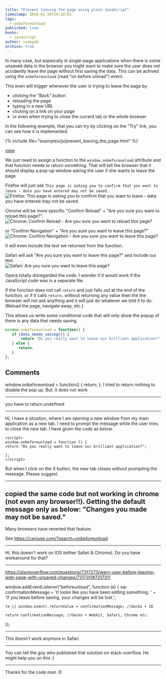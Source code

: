 ```yaml
---
title: "Prevent leaving the page using plain JavaScript"
timestamp: 2016-01-26T19:50:01
tags:
  - onbeforeunload
published: true
books:
  - javascript
author: szabgab
archive: true
---
```



In many case, but espeically in single-page applications when there is some unsaved data in the browser you might want to make
sure the user does not accidently leave the page without first saving the data. This can be achived using the `onbeforeunload`
(read "on before unload") event.


This even will trigger whenever the user is trying to leave the page by

* clicking the "Back" button
* reloading the page
* typing in a new URL
* clicking on a link on your page
* or even when trying to close the current tab or the whole browser

In the following example, that you can try by clicking on the "Try" link, you can see how it is implemented.

{% include file="examples/js/prevent_leaving_the_page.html" %}

[view](examples/js/prevent_leaving_the_page.html)

We just need to assign a function to the `window.onbeforeunload` attribute and that function needs
to return something. That will tell the browser that it should display a pop-up window asking the user if she
wants to leave the page. 

Firefox will just ask `This page is asking you to confirm that you want to leave - data you have entered may not be saved.`.<br>
<img src="/img/firefox_confirm_navigate.png" title="Firefox: This page is asking you to confirm that you want to leave - data you have entered may not be saved."><br>

Chrome will be more specific "Confirm Reload" + "Are you sure you want to reload this page?",<br>
<img src="/img/chrome_confirm_reload.png" title="Chrome: Confirm Reload - Are you sure you want to reload this page?"><br>

or "Confirm Navigation" + "Are you sure you want to leave this page?"<br>
<img src="/img/chrome_confirm_navigation.png" title="Chrome: Confirm Navigation - Are you sure you want to leave this page?"><br>

It will even include the text we returned from the function.

Safari will ask "Are you sure you want to leave this page?" and include our text.<br>
<img src="img/safari_leave_page.png" title="Safari: Are you sure you want to leave this page?"><br>

Opera totally disregarded the code. I wonder if it would work if the JavaScript code was in a separate file.

If the function does not call `return` and just falls out at the end of the function,
or if it calls `return;` without returning any value then the the browser will not ask anything
and it will just do whatever we told it to do. (Reload the page, navigate away, etc.)

This allows us write some conditional code that will only show the popup of there is any data
that needs saving.

```javascript
window.onbeforeunload = function() {
   if (data_needs_saving()) {
       return "Do you really want to leave our brilliant application?";
   } else {
      return;
   }
};
```



## Comments

window.onbeforeunload = function() { return; };
I tried to return nothing to disable the pop up. But, it does not work

---

you have to return undefined

---

Hi, I have a situation, where I am opening a new window from my main application as a new tab. I need to prompt the message while the user tries to close the new tab. I have given the code as below.

```
<script>
window.onbeforeunload = function () {
return "Do you really want to leave our brilliant application?";

};
</script>
```

But when I click on the X button, the new tab closes without prompting the message. Please suggest.

---

copied the same code but not working in chrome (not even any browser!!). Getting the default message only as below:
"Changes you made may not be saved."
---
Many browsers have reverted that feature.

See https://caniuse.com/?search=onbeforeunload

---

Hi, this doesn't work on IOS (either Safari & Chrome).
Do you have workaround for that?

---

https://stackoverflow.com/questions/7317273/warn-user-before-leaving-web-page-with-unsaved-changes/7317311#7317311


window.addEventListener("beforeunload", function (e) {
    var confirmationMessage = 'It looks like you have been editing something. '
                            + 'If you leave before saving, your changes will be lost.';

    (e || window.event).returnValue = confirmationMessage; //Gecko + IE

    return confirmationMessage; //Gecko + Webkit, Safari, Chrome etc.
});

---

This doesn't work anymore in Safari

---
You can tell the guy who published that solution on stack-overflow. He might help you on this :)

---

Thanks for the code man :D




